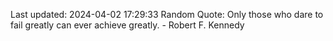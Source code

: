 Last updated: 2024-04-02 17:29:33
Random Quote: Only those who dare to fail greatly can ever achieve greatly. - Robert F. Kennedy